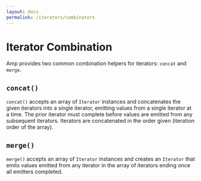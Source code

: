 ```yaml
---
layout: docs
permalink: /iterators/combinators
---
```

# Iterator Combination

Amp provides two common combination helpers for iterators: `concat` and `merge`.

## `concat()`

`concat()` accepts an array of `Iterator` instances and concatenates the given iterators into a single iterator, emitting values from a single iterator at a time. The prior iterator must complete before values are emitted from any subsequent iterators. Iterators are concatenated in the order given (iteration order of the array).

## `merge()`

`merge()` accepts an array of `Iterator` instances and creates an `Iterator` that emits values emitted from any iterator in the array of iterators ending once all emitters completed.
